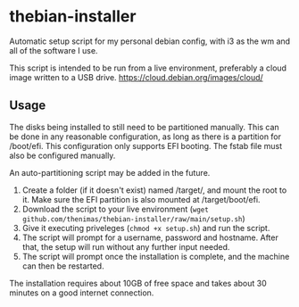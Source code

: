 # thebian-installer
Automatic setup script for my personal debian config, with i3 as the wm and all of the software I use.

This script is intended to be run from a live environment, preferably a cloud image written to a USB drive.
https://cloud.debian.org/images/cloud/

## Usage
The disks being installed to still need to be partitioned manually. This can be done in any reasonable configuration, as long as there is a partition for /boot/efi. This configuration only supports EFI booting. The fstab file must also be configured manually.

An auto-partitioning script may be added in the future.

1. Create a folder (if it doesn't exist) named /target/, and mount the root to it. Make sure the EFI partition is also mounted at /target/boot/efi.
2. Download the script to your live environment (`wget github.com/thenimas/thebian-installer/raw/main/setup.sh`)
3. Give it executing priveleges (`chmod +x setup.sh`) and run the script.
4. The script will prompt for a username, password and hostname. After that, the setup will run without any further input needed.
5. The script will prompt once the installation is complete, and the machine can then be restarted.

The installation requires about 10GB of free space and takes about 30 minutes on a good internet connection.
